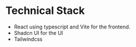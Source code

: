 # Technical Stack

- React using typescript and Vite for the frontend.
- Shadcn UI for the UI
- Tailwindcss
